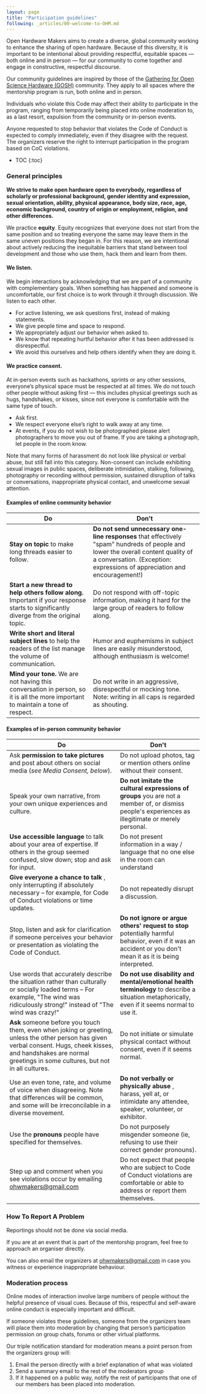 ```yaml
---
layout: page
title: "Participation guidelines"
following: _articles/00-welcome-to-OHM.md
---
```


Open Hardware Makers aims to create a diverse, global community working to enhance the sharing of open hardware. Because of this diversity, it is important to be intentional about providing respectful, equitable spaces — both online and in person — for our community to come together and engage in constructive, respectful discourse.

Our community guidelines are inspired by those of the [Gathering for Open Science Hardware (GOSH)](https://openhardware.sciece) community. They apply to all spaces where the mentorship program is run, both online and in person. 

Individuals who violate this Code may affect their ability to participate in the program, ranging from temporarily being placed into online moderation to, as a last resort, expulsion from the community or in-person events.

Anyone requested to stop behavior that violates the Code of Conduct is expected to comply immediately, even if they disagree with the request. The organizers reserve the right to interrupt participation in the program based on CoC violations.

* TOC
{:toc}

### General principles

**We strive to make open hardware open to everybody, regardless of scholarly or professional background, gender identity and expression, sexual orientation, ability, physical appearance, body size, race, age, economic background, country of origin or employment, religion, and other differences.**

We practice **equity**. Equity recognizes that everyone does not start from the same position and so treating everyone the same may leave them in the same uneven positions they began in. For this reason, we are intentional about actively reducing the inequitable barriers that stand between tool development and those who use them, hack them and learn from them.


#### We listen.

We begin interactions by acknowledging that we are part of a community with complementary goals. When something has happened and someone is uncomfortable, our first choice is to work through it through discussion. We listen to each other.



*   For active listening, we ask questions first, instead of making statements.
*   We give people time and space to respond.
*   We appropriately adjust our behavior when asked to.
*   We know that repeating hurtful behavior after it has been addressed is disrespectful.
*   We avoid this ourselves and help others identify when they are doing it.


#### We practice consent.

At in-person events such as hackathons, sprints or any other sessions, everyone’s physical space must be respected at all times. We do not touch other people without asking first — this includes physical greetings such as hugs, handshakes, or kisses, since not everyone is comfortable with the same type of touch.

*   Ask first.
*   We respect everyone else’s right to walk away at any time.
*   At events, if you do not wish to be photographed please alert photographers to move you out of frame. If you are taking a photograph, let people in the room know.

Note that many forms of harassment do not look like physical or verbal abuse, but still fall into this category. Non-consent can include exhibiting sexual images in public spaces, deliberate intimidation, stalking, following, photography or recording without permission, sustained disruption of talks or conversations, inappropriate physical contact, and unwelcome sexual attention.

#### Examples of online community behavior

| **Do** | **Don't** |
| --- | --- |
| **Stay on topic** to make long threads easier to follow. | **Do not send unnecessary one-line responses** that effectively "spam" hundreds of people and lower the overall content quality of a conversation. (Exception: expressions of appreciation and encouragement!) |
| **Start a new thread to help others follow along.** Important if your response starts to significantly diverge from the original topic. | Do not respond with off-topic information, making it hard for the large group of readers to follow along. |
| **Write short and literal subject lines** to help the readers of the list manage the volume of communication. | Humor and euphemisms in subject lines are easily misunderstood, although enthusiasm is welcome! |
| **Mind your tone.** We are not having this conversation in person, so it is all the more important to maintain a tone of respect. | Do not write in an aggressive, disrespectful or mocking tone. Note: writing in all caps is regarded as shouting. |

#### Examples of in-person community behavior

| **Do** | **Don't** |
| --- | --- |
| Ask **permission to take pictures** and post about others on social media (_see Media Consent, below_). | Do not upload photos, tag or mention others online without their consent. |
| Speak your own narrative, from your own unique experiences and culture. | **Do not imitate the cultural expressions of groups** you are not a member of, or dismiss people's experiences as illegitimate or merely personal. |
| **Use accessible language** to talk about your area of expertise. If others in the group seemed confused, slow down; stop and ask for input. | Do not present information in a way / language that no one else in the room can understand |
| **Give everyone a chance to talk** , only interrupting if absolutely necessary – for example, for Code of Conduct violations or time updates. | Do not repeatedly disrupt a discussion. |
| Stop, listen and ask for clarification if someone perceives your behavior or presentation as violating the Code of Conduct. | **Do not ignore or argue others' request to stop** potentially harmful behavior, even if it was an accident or you don't mean it as it is being interpreted. |
| Use words that accurately describe the situation rather than culturally or socially loaded terms – For example, "The wind was ridiculously strong!" instead of "The wind was crazy!" | **Do not use disability and mental/emotional health terminology** to describe a situation metaphorically, even if it seems normal to use it. |
| **Ask** someone before you touch them, even when joking or greeting, unless the other person has given verbal consent. Hugs, cheek kisses, and handshakes are normal greetings in some cultures, but not in all cultures. | Do not initiate or simulate physical contact without consent, even if it seems normal. |
| Use an even tone, rate, and volume of voice when disagreeing.  Note that differences will be common, and some will be irreconcilable in a diverse movement. | **Do not verbally or physically abuse** , harass, yell at, or intimidate any attendee, speaker, volunteer, or exhibitor. |
| Use the **pronouns** people have specified for themselves. | Do not purposely misgender someone (ie, refusing to use their correct gender pronouns). |
| Step up and comment when you see violations occur by emailing [ohwmakers@gmail.com](mailto:ohwmakers@gmail.com) | Do not expect that people who are subject to Code of Conduct violations are comfortable or able to address or report them themselves. |

### How To Report A Problem

Reportings should not be done via social media.

If you are at an event that is part of the mentorship program, feel free to approach an organiser directly.

You can also email the organizers at [ohwmakers@gmail.com](mailto:ohwmakers@gmail.com) in case you witness or experience inappropriate behaviour.

### Moderation process

Online modes of interaction involve large numbers of people without the helpful presence of visual cues. Because of this, respectful and self-aware online conduct is especially important and difficult.

If someone violates these guidelines, someone from the organizers team will place them into moderation by changing that person’s participation permission on group chats, forums or other virtual platforms.

Our triple notification standard for moderation means a point person from the organizers group will:

1. Email the person directly with a brief explanation of what was violated
2. Send a summary email to the rest of the moderators group
3. If it happened on a public way, notify the rest of participants that one of our members has been placed into moderation.

 
